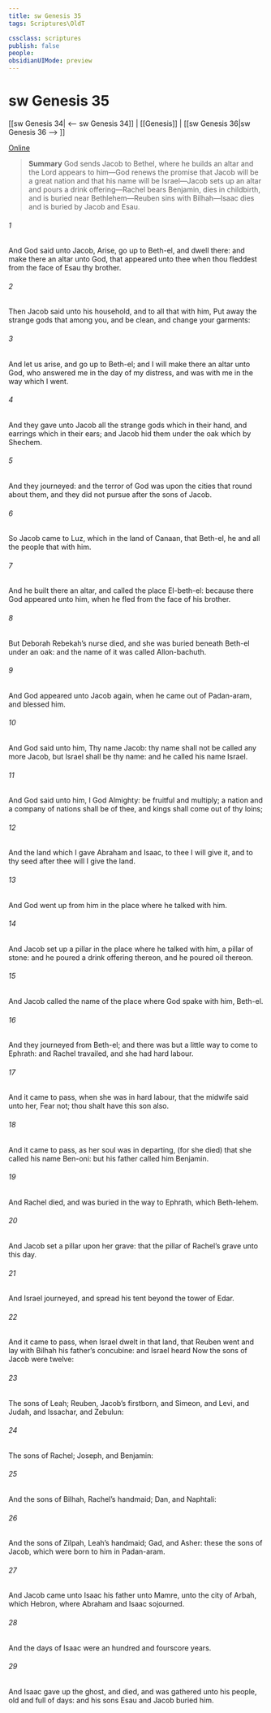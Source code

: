 ```yaml
---
title: sw Genesis 35
tags: Scriptures\OldT

cssclass: scriptures
publish: false
people:
obsidianUIMode: preview
---
```


# sw Genesis 35
[[sw Genesis 34| <-- sw Genesis 34]] | [[Genesis]] | [[sw Genesis 36|sw Genesis 36 --> ]]

[Online](https://churchofjesuschrist.org/study/scriptures/ot/gen/35?lang=eng)

> __Summary__
God sends Jacob to Bethel, where he builds an altar and the Lord appears to him—God renews the promise that Jacob will be a great nation and that his name will be Israel—Jacob sets up an altar and pours a drink offering—Rachel bears Benjamin, dies in childbirth, and is buried near Bethlehem—Reuben sins with Bilhah—Isaac dies and is buried by Jacob and Esau.

###### 1 
And God said unto Jacob, Arise, go up to Beth-el, and dwell there: and make there an altar unto God, that appeared unto thee when thou fleddest from the face of Esau thy brother.

###### 2 
Then Jacob said unto his household, and to all that  with him, Put away the strange gods that  among you, and be clean, and change your garments:

###### 3 
And let us arise, and go up to Beth-el; and I will make there an altar unto God, who answered me in the day of my distress, and was with me in the way which I went.

###### 4 
And they gave unto Jacob all the strange gods which  in their hand, and  earrings which  in their ears; and Jacob hid them under the oak which  by Shechem.

###### 5 
And they journeyed: and the terror of God was upon the cities that  round about them, and they did not pursue after the sons of Jacob.

###### 6 
So Jacob came to Luz, which  in the land of Canaan, that  Beth-el, he and all the people that  with him.

###### 7 
And he built there an altar, and called the place El-beth-el: because there God appeared unto him, when he fled from the face of his brother.

###### 8 
But Deborah Rebekah’s nurse died, and she was buried beneath Beth-el under an oak: and the name of it was called Allon-bachuth.

###### 9 
And God appeared unto Jacob again, when he came out of Padan-aram, and blessed him.

###### 10 
And God said unto him, Thy name  Jacob: thy name shall not be called any more Jacob, but Israel shall be thy name: and he called his name Israel.

###### 11 
And God said unto him, I  God Almighty: be fruitful and multiply; a nation and a company of nations shall be of thee, and kings shall come out of thy loins;

###### 12 
And the land which I gave Abraham and Isaac, to thee I will give it, and to thy seed after thee will I give the land.

###### 13 
And God went up from him in the place where he talked with him.

###### 14 
And Jacob set up a pillar in the place where he talked with him,  a pillar of stone: and he poured a drink offering thereon, and he poured oil thereon.

###### 15 
And Jacob called the name of the place where God spake with him, Beth-el.

###### 16 
And they journeyed from Beth-el; and there was but a little way to come to Ephrath: and Rachel travailed, and she had hard labour.

###### 17 
And it came to pass, when she was in hard labour, that the midwife said unto her, Fear not; thou shalt have this son also.

###### 18 
And it came to pass, as her soul was in departing, (for she died) that she called his name Ben-oni: but his father called him Benjamin.

###### 19 
And Rachel died, and was buried in the way to Ephrath, which  Beth-lehem.

###### 20 
And Jacob set a pillar upon her grave: that  the pillar of Rachel’s grave unto this day.

###### 21 
And Israel journeyed, and spread his tent beyond the tower of Edar.

###### 22 
And it came to pass, when Israel dwelt in that land, that Reuben went and lay with Bilhah his father’s concubine: and Israel heard  Now the sons of Jacob were twelve:

###### 23 
The sons of Leah; Reuben, Jacob’s firstborn, and Simeon, and Levi, and Judah, and Issachar, and Zebulun:

###### 24 
The sons of Rachel; Joseph, and Benjamin:

###### 25 
And the sons of Bilhah, Rachel’s handmaid; Dan, and Naphtali:

###### 26 
And the sons of Zilpah, Leah’s handmaid; Gad, and Asher: these  the sons of Jacob, which were born to him in Padan-aram.

###### 27 
And Jacob came unto Isaac his father unto Mamre, unto the city of Arbah, which  Hebron, where Abraham and Isaac sojourned.

###### 28 
And the days of Isaac were an hundred and fourscore years.

###### 29 
And Isaac gave up the ghost, and died, and was gathered unto his people,  old and full of days: and his sons Esau and Jacob buried him.

